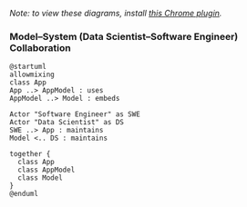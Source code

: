*Note: to view these diagrams, install [this Chrome plugin](https://chrome.google.com/webstore/detail/plantuml-visualizer/ffaloebcmkogfdkemcekamlmfkkmgkcf).*

### Model–System (Data Scientist–Software Engineer) Collaboration
```
@startuml
allowmixing
class App
App ..> AppModel : uses
AppModel ..> Model : embeds

Actor "Software Engineer" as SWE
Actor "Data Scientist" as DS
SWE ..> App : maintains
Model <.. DS : maintains

together { 
  class App 
  class AppModel 
  class Model 
}
@enduml
```

